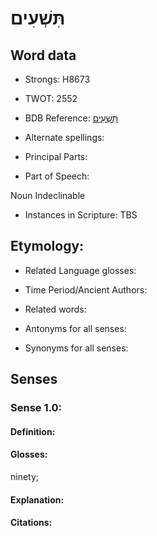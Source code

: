 # תִּשְׁעִים

<!-- Status: S2="NeedsEdits" -->
<!-- Lexica used for edits:   -->

## Word data

* Strongs: H8673

* TWOT: 2552

* BDB Reference: [תִּשְׁעִים](rc://en/bdb/dict/w.bq.bp)

* Alternate spellings:

* Principal Parts:

* Part of Speech:

Noun Indeclinable

* Instances in Scripture: TBS

## Etymology:

* Related Language glosses:

* Time Period/Ancient Authors:

* Related words:

* Antonyms for all senses:

* Synonyms for all senses:

## Senses

### Sense 1.0:

#### Definition:

#### Glosses:

ninety; 

#### Explanation:

#### Citations:




